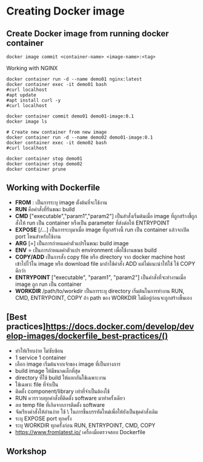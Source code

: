 # Creating Docker image

## Create Docker image from running docker container

```
docker image commit <container-name> <image-name>:<tag>
```

Working with NGINX
```
docker container run -d --name demo01 nginx:latest
docker container exec -it demo01 bash
#curl localhost
#apt update
#apt install curl -y
#curl localhost

docker container commit demo01 demo01-image:0.1
docker image ls

# Create new container from new image
docker container run -d --name demo02 demo01-image:0.1
docker container exec -it demo02 bash
#curl localhost

docker container stop demo01
docker container stop demo02
docker container prune
```

## Working with Dockerfile 
* **FROM** <image>:<tag> เป็นการระบุ image ตั้งต้นที่จะใช้งาน
* **RUN** <shell command> คือคำสั่งที่รันขณะ build
* **CMD** ["executable","param1","param2"] เป็นสำสั่งเริ่มต้นเมื่อ image ที่ถูกสร้างขึ้ถูกสั่งให้ run เป็น container หรือเป็น parameter ที่ส่งต่อให้ ENTRYPOINT
* **EXPOSE** <port> [<port>/<protocol>...] เป็นการระบุมาเมื่อ image ที่ถูกสร้างนี้ run เป็น container แล้วจะเปิด port ไหนสำหรับใช้งาน
* **ARG** <name>[=<default value>] เป็นการกำหนดค่าตัวแปรในขณะ build image
* **ENV** <key>=<value> เป็นการกำหนดค่าตัวแปร environment เพื่อใช้งานขณธ build
* **COPY/ADD** <source> <destination> เป็นการสั่ง copy file หรือ directory จาก docker machine host เข้าไปไว้ใน image หรือ download file มาถ้าใช้คำสั่ง ADD แต่ไม่แนะนำให้ใช้ ใช้ COPY ดีกว่า
* **ENTRYPOINT** ["executable", "param1", "param2"] เป็นคำสั่งที่จะทำงานเมื่อ image ถูก run เป็น container
* **WORKDIR** /path/to/workdir เป็นการระบุ directory เริ่มต้นในการทำงาน RUN, CMD, ENTRYPOINT, COPY ถ้า path ของ WORKDIR ไม่มีอยู่ก่อนจะถูกสร้างขึ้นเอง

## [Best practices]https://docs.docker.com/develop/develop-images/dockerfile_best-practices/()
* ทำให้เรียบง่าย ไม่ซับซ้อน
* 1 service 1 container
* เลือก image เริ่มต้นจากเจ้าของ image ที่เป็นทางการ
* build image ให้มีขนาดเล็กที่สุด
* directory ที่ใช้ build ให้แยกกันใช้เฉพาะงาน
* ใช้เฉพาะ file ที่จำเป็น
* ติดตั้ง component/library เท่าที่จำเป็นต้องใช้
* RUN ควรรวบทุกคำสั่งที่ติดตั้ง software มาทำครั้งเดียว
* ลบ temp file ที่เกิดจากการติดตั้ง software
* จัดเรียงคำสั่งให้อ่านง่าย ใช้ \ ในการขึ้นบรรทัดใหม่เพื่อให้ยังเป็นชุดคำสั่งเดิม
* ระบุ EXPOSE port ทุกครั้ง
* ระบุ WORKDIR ทุกครั้งก่อน RUN, ENTRYPOINT, CMD, COPY
* https://www.fromlatest.io/ เครื่องมือตรวจสอบ Dockerfile

## Workshop
```

```

